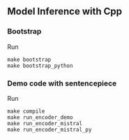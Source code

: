 ## Model Inference with Cpp

### Bootstrap

Run
```
make bootstrap
make bootstrap_python
```

### Demo code with sentencepiece
Run
```
make compile
make run_encoder_demo
make run_encoder_mistral
make run_encoder_mistral_py
```
